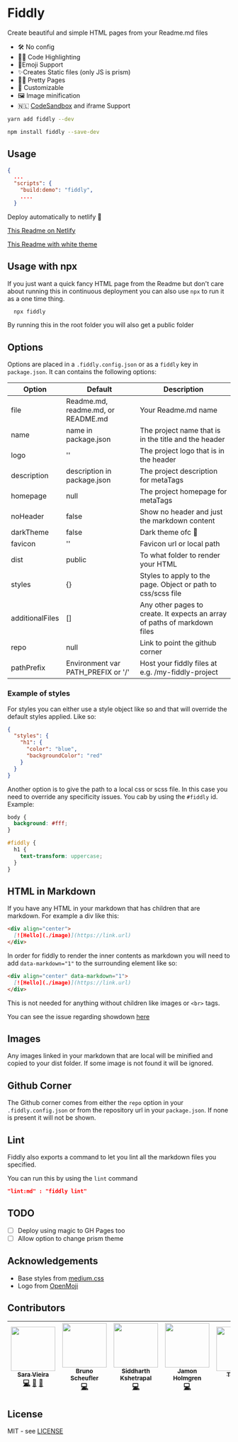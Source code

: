 # Fiddly

Create beautiful and simple HTML pages from your Readme.md files

- 🛠 No config
- 👩‍💻 Code Highlighting
- 💯Emoji Support
- ✨Creates Static files (only JS is prism)
- 🏳️‍🌈 Pretty Pages
- 🦄 Customizable
- 🖼 Image minification
- 🇳🇱 [CodeSandbox](https://codesandbox.io) and iframe Support

```bash
yarn add fiddly --dev
```

```bash
npm install fiddly --save-dev
```

## Usage

```json
{
  ...
  "scripts": {
    "build:demo": "fiddly",
    ....
  }
```

Deploy automatically to netlify 🎉

[This Readme on Netlify](https://fiddly.netlify.com/)

[This Readme with white theme](https://5c2678b67b891f18dc5a2a42--fiddly.netlify.com/)

## Usage with npx

<!-- markdownlint-disable -->

If you just want a quick fancy HTML page from the Readme but don't care about running this in continuous deployment you can also use `npx` to run it as a one time thing.

<!-- markdownlint-enable -->

```bash
  npx fiddly
```

By running this in the root folder you will also get a public folder

## Options

Options are placed in a `.fiddly.config.json` or as a `fiddly` key in `package.json`.
It can contains the following options:

<!-- markdownlint-disable -->

| Option          | Default                            | Description                                                               |
| --------------- | ---------------------------------- | ------------------------------------------------------------------------- |
| file            | Readme.md, readme.md, or README.md | Your Readme.md name                                                       |
| name            | name in package.json               | The project name that is in the title and the header                      |
| logo            | ''                                 | The project logo that is in the header                                    |
| description     | description in package.json        | The project description for metaTags                                      |
| homepage        | null                               | The project homepage for metaTags                                         |
| noHeader        | false                              | Show no header and just the markdown content                              |
| darkTheme       | false                              | Dark theme ofc 🎉                                                         |
| favicon         | ''                                 | Favicon url or local path                                                 |
| dist            | public                             | To what folder to render your HTML                                        |
| styles          | {}                                 | Styles to apply to the page. Object or path to css/scss file              |
| additionalFiles | []                                 | Any other pages to create. It expects an array of paths of markdown files |
| repo            | null                               | Link to point the github corner                                           |
| pathPrefix      | Environment var PATH_PREFIX or '/' | Host your fiddly files at e.g. /my-fiddly-project                         |

<!-- markdownlint-enable -->

### Example of styles

For styles you can either use a style object like so and that will override the
default styles applied. Like so:

```json
{
  "styles": {
    "h1": {
      "color": "blue",
      "backgroundColor": "red"
    }
  }
}
```

Another option is to give the path to a local css or scss file.
In this case you need to override any specificity issues.
You cab by using the `#fiddly` id.
Example:

```css
body {
  background: #fff;
}

#fiddly {
  h1 {
    text-transform: uppercase;
  }
}
```

## HTML in Markdown

If you have any HTML in your markdown that has children that are markdown.
For example a div like this:

```markdown
<div align="center">
  [![Hello](./image)](https://link.url)
</div>
```

In order for fiddly to render the inner contents as markdown you will need to add
`data-markdown="1"` to the surrounding element like so:

```markdown
<div align="center" data-markdown="1">
  [![Hello](./image)](https://link.url)
</div>
```

This is not needed for anything without children like images or `<br>` tags.

You can see the issue regarding showdown [here](https://github.com/showdownjs/showdown/issues/178)

## Images

Any images linked in your markdown that are local will be minified and copied to your dist folder.
If some image is not found it will be ignored.

## Github Corner

The Github corner comes from either the `repo` option in your `.fiddly.config.json`
or from the repository url in your `package.json`.
If none is present it will not be shown.

## Lint

Fiddly also exports a command to let you lint all the markdown files you specified.

You can run this by using the `lint` command

```json
"lint:md" : "fiddly lint"
```

## TODO

- [ ] Deploy using magic to GH Pages too
- [ ] Allow option to change prism theme

## Acknowledgements

- Base styles from [medium.css](https://github.com/lucagez/medium.css)
- Logo from [OpenMoji](http://www.openmoji.org/library.html?search=beautiful&emoji=2728)

## Contributors

<!-- markdownlint-disable -->
<!-- ALL-CONTRIBUTORS-LIST:START - Do not remove or modify this section -->
<!-- prettier-ignore -->
| [<img src="https://avatars0.githubusercontent.com/u/1051509?v=4" width="100px;"/><br /><sub><b>Sara Vieira</b></sub>](http://iamsaravieira.com)<br />[💻](https://github.com/SaraVieira/fiddly/commits?author=SaraVieira "Code") [🎨](#design-SaraVieira "Design") [🤔](#ideas-SaraVieira "Ideas, Planning, & Feedback") | [<img src="https://avatars2.githubusercontent.com/u/4772980?v=4" width="100px;"/><br /><sub><b>Bruno Scheufler</b></sub>](https://brunoscheufler.com)<br />[💻](https://github.com/SaraVieira/fiddly/commits?author=BrunoScheufler "Code") | [<img src="https://avatars0.githubusercontent.com/u/1863771?v=4" width="100px;"/><br /><sub><b>Siddharth Kshetrapal</b></sub>](https://sid.studio)<br />[💻](https://github.com/SaraVieira/fiddly/commits?author=siddharthkp "Code") | [<img src="https://avatars3.githubusercontent.com/u/1479215?v=4" width="100px;"/><br /><sub><b>Jamon Holmgren</b></sub>](https://jamonholmgren.com)<br />[💻](https://github.com/SaraVieira/fiddly/commits?author=jamonholmgren "Code") | [<img src="https://avatars0.githubusercontent.com/u/1695613?v=4" width="100px;"/><br /><sub><b>Timothy</b></sub>](http://timothy.is)<br />[💻](https://github.com/SaraVieira/fiddly/commits?author=timothyis "Code") | [<img src="https://avatars2.githubusercontent.com/u/13808724?v=4" width="100px;"/><br /><sub><b>Andrew Cherniavskii</b></sub>](https://github.com/cherniavskii)<br />[💻](https://github.com/SaraVieira/fiddly/commits?author=cherniavskii "Code") | [<img src="https://avatars2.githubusercontent.com/u/16899513?v=4" width="100px;"/><br /><sub><b>timkolberger</b></sub>](https://github.com/TimKolberger)<br />[💻](https://github.com/SaraVieira/fiddly/commits?author=TimKolberger "Code") |
| :---: | :---: | :---: | :---: | :---: | :---: | :---: |
<!-- ALL-CONTRIBUTORS-LIST:END -->
<!-- ALL-CONTRIBUTORS-LIST: START - Do not remove or modify this section -->
<!-- ALL-CONTRIBUTORS-LIST:END -->
<!-- markdownlint-enable -->

## License

MIT - see [LICENSE](https://github.com/SaraVieira/fiddly/blob/master/LICENSE.md)
